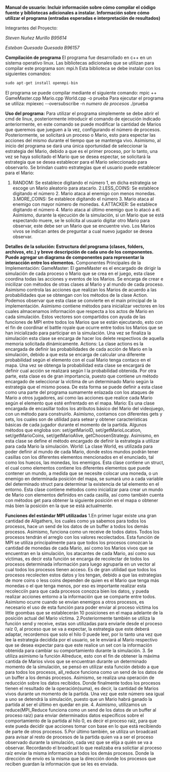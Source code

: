 **Manual de usuario: Incluir información sobre cómo compilar el código fuente y bibliotecas adicionales a instalar. Información sobre cómo utilizar el programa (entradas esperadas e interpretación de resultados)**

Integrantes del Proyecto:

*Steven Nuñez Murillo B95614*

*Esteban Quesada Quesada B96157*

**Compilación de programa**
El programa fue desarrollado en c++ en un sistema operativo linux.
Las bibliotecas adicionales que se utilizan para compilar este programa son: mpi.h
Esta biblioteca se debe instalar con los siguientes comandos:

```c
sudo apt-get install openmpi-bin
```

El programa se puede compilar mediante el siguiente comando: mpic ++ GameMaster.cpp Mario.cpp World.cpp -o prueba
Para ejecutar el programa se utiliza: mpiexec --oversubscribe -n *numero de procesos* ./prueba

**Uso del programa:**
Para utilizar el programa simplemente se debe abrir el cmd de linux, posteriormente introducir el comando de ejecución indicado anteriormente, en este comando se puede modificar 
la cantidad de Marios que queremos que jueguen a la vez, configurando el número de procesos. Posteriormente, se solicitará un proceso o Mario, esto para espectar las acciones del 
mismo durante el tiempo que se mantenga vivo. Asimismo, al inicio del programa se dará una única oportunidad de seleccionar la estrategia del Mario, debido a que es el primer 
proceso, por lo tanto, una vez se haya solicitado el Mario que se desea espectar, se solicitará la estrategia que se desea establecer para el Mario seleccionado para observarlo.
Se brindan cuatro estrategias que el usuario puede establecer para el Mario:
1. RANDOM: Se establece digitando el número 1, en dicha estrategia se escoge un Mario aleatorio para atacarlo.
2.LESS_COINS: Se establece digitando el número 2. Mario ataca al enemigo con menos monedas.
3.MORE_COINS: Se establece digitando el número 3. Mario ataca al enemigo con mayor número de monedas.
4.ATTACKER: Se establece digitando el número 4. Mario ataca al último enemigo que lo atacó a él.
Asimismo, durante la ejecución de la simulación, si un Mario que se está espectando muere, se le solicita al usuario digitar otro Mario para observar, este debe ser un Mario que 
se encuentre vivo. Los Marios vivos se indican antes de preguntar a cual nuevo jugador se desea observar.

**Detalles de la solución: Estructura del programa (clases, folders, archivos, etc.) y breve descripción de cada uno de los componentes. Puede agregar un diagrama de componentes 
para representar la interacción entre los elementos.**
Componentes Principales de la Implementación:
GameMaster: El gameMaster es el encargado de dirigir la simulación de cada proceso o Mario que se crea en el juego, esta clase coordina todas las acciones y eventos de los 
Marios. Se encarga de crear e inicilizar con métodos de otras clases al Mario y al mundo de cada proceso. Asimismo controla las acciones que realizan los Marios de acuerdo a 
las probabilidades que se obtengan con los métodos de la clase Action. Podemos observar que esta clase se convierte en el main principal de la implementación. Asimismo contiene
métodos para inicializar vectores en los cuales almacenamos información que respecta a los actos de Mario en cada simulación. Estos vectores son compartidos con ayuda de las 
funciones de MPI entre todos los Marios que se están ejecutando, esto con el fin de coordinar el battle royale que ocurre entre todos los Marios que se han inicializado para
participar en la simulación. Una vez se finaliza la simulación esta clase se encarga de hacer los delete respectivos de aquella memoria solicitada dinámicamente.
Actions: La clase actions es la encargada de definir las probabilidades de cada acción de Mario en la simulación, debido a que esta se encarga de calcular una diferente 
probabilidad según el elemento con el cual Mario tenga contaco en el mapa. Una vez se obtenga la probabilidad esta clase se encargará de definir cual acción se realizará según l
la probabilidad obtenida. Por otra parte, esta clase es de gran importancia, puesto que contiene un método encargado de seleccionar la víctima de un determinado Mario según la 
estrategia que el mismo posea. De esta forma se puede definir a esta clase como una parte del programa sumamente enlazada con los ataques de Mario a otros jugadores, así como 
las acciones que realice cada Mario según el elemento que esté enfrentado en el mapa.
Mario: Es una clase encargada de encasillar todos los atributos básico del Mario del videojuego, con un método para construirlo. Asimismo, contamos con diferentes gets y sets, 
los cuales son de utilidad para setear y obtener características básicas de cada jugador durante el momento de la partida. Algunos métodos que engloba son: set/getMarioID, 
set/getMarioLocation, set/getMarioCoins, set/getMarioAlive, getChoosenStrategy. Asimismo, en esta clase se define el método encargado de definir la estrategia a utilizar para 
cada Mario la simulación.
World: La clase World, es utilizada para poder definir al mundo de cada Mario, donde estos mundos podrán tener casillas con los diferentes elementos mencionados en el enunciado, 
tal como los huecos, las monedas, los enemigos. Esta clase contiene un struct, el cual como elementos contiene los diferentes elementos que puede contener un mundo, a medida que 
se necesite colocar una moneda, o un enemigo en determinada posición del mapa, se sumará uno a cada variable del determinado struct para determinar la existencia de tal 
elemento en el entorno. Esta clase contiene métodos como inicializar para crear un mundo de Mario con elementos definidos en cada casilla, así como también cuenta con métodos 
get para obtener la siguiente posición en el mapa o obtener más bien la posición en la que se está actualmente.

**Funciones del estándar MPI utilizadas**
1.En primer lugar existe una gran cantidad de Allgathers, los cuales como ya sabemos para todos los procesos, hace un send de los datos de un buffer a todos los demás procesos. 
Asimismo, funciona como un receive de todos datos. Todos los procesos tendrán el arreglo con los valores recolectados. Esta función de MPI se utiliza principalmente para que 
todos los procesos conozcan la cantidad de monedas de cada Mario, así como los Marios vivos que se encuentran en la simulación, los atacantes de cada Mario, así como sus 
víctimas, es decir esta función se encarga de recolectar de todos los procesos determinada información para luego agruparla en un vector al cual todos los procesos tienen 
acceso. Es de gran utilidad que todos los procesos recolecten estos datos y los tengan, debido a que las estrategias de more coins o less coins dependen de quien es el Mario que
tenga más monedas o el que tenga menos, por eso es importante realizar esta recolecciín para que cada procesos conozca bien los datos, y pueda realizar acciones entorno a la
información que se comparte entre todos. Asimismo ocurre cuando se envían enemigos a otros procesos, es necesario el uso de esta función para poder enviar al proceso víctima
los little goombas que se establecerán 10 posiciones en el mapa adelante de la posición actual del Mario víctima.
2.Posteriormente también se utiliza la función send y receive, estas son utilizadas para enviarle desde el proceso raíz 0, al proceso que se va a expectar, la estrategia que 
este deberá adaptar, recordemos que solo el hilo 0 puede leer, por lo tanto una vez que lee la estrategia decidida por el usuario, se le enviará al Mario respectivo que se desea
expectar para que este realice un set con la información obtenida para cambiar su comportamiento durante la simulación.
3. Se utiliza asimismo la función Allreduce, esto con el fin de obtener la máxima cantida de Marios vivos que se encuentran durante un determinado momento de la simulación, se 
pensó en utilizar esta función debido a que para todos los procesos, all_reduce funciona como un send de los datos de un buffer a los demás procesos. Asimismo, se realiza una 
operación de reducción sobre los datos recibidos. Donde finalmente todos los procesos tienen el resultado de la operación(suma), es decir, la cantidad de Marios vivos durante un 
momento de la partida. Una vez que este número sea igual a uno se detendrá la simulación, puesto que un Mario habrá ganado la partida al ser el último en quedar en pie.
4. Asimismo, utilizamos un reduce(MPI_Reduce funciona como un send de los datos de un buffer al proceso raíz) para enviar determinados datos específicos sobre el comportamiento 
de la partida al hilo 0, es decir el proceso raíz, para que este pueda decidir que acciones tomar con base en lo que está recibiendo de parte de otros procesos.
5.Por último también, se utiliza un broadcast para avisar al resto de procesos de la partida quien va a ser el proceso observado durante la simulación, cada vez que se elija a 
quién se va a observar. Recordando el broadcast lo que realizaba era solictiar al proceso raíz enviar la misma información a todos los demás procesos. Donde la dirección de envío
es la misma que la dirección donde los procesos que reciben guardan la información que se les es enviada.
